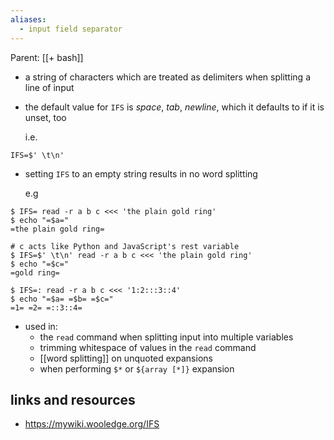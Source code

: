 ```yaml
---
aliases:
  - input field separator
---
```


Parent: [[+ bash]]

- a string of characters which are treated as delimiters when splitting a line of input
- the default value for `IFS` is _space_, _tab_, _newline_, which it defaults to if it is unset, too 

  i.e.
```shell
IFS=$' \t\n'
```
- setting `IFS` to an empty string results in no word splitting

  e.g

```shell
$ IFS= read -r a b c <<< 'the plain gold ring'
$ echo "=$a="
=the plain gold ring=

# c acts like Python and JavaScript's rest variable
$ IFS=$' \t\n' read -r a b c <<< 'the plain gold ring'
$ echo "=$c="
=gold ring=

$ IFS=: read -r a b c <<< '1:2:::3::4'
$ echo "=$a= =$b= =$c="
=1= =2= =::3::4=
```
- used in:
	- the `read` command when splitting input into multiple variables
	- trimming whitespace of values in the `read` command
	- [[word  splitting]] on unquoted expansions
	- when performing `$*` or `${array [*]}` expansion

## links and resources

- https://mywiki.wooledge.org/IFS